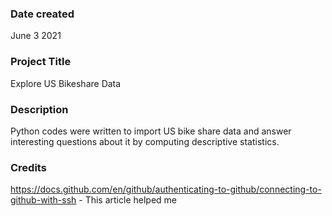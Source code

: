 ### Date created
June 3 2021
### Project Title
Explore US Bikeshare Data

### Description
Python codes were written to import US bike share data and answer interesting questions about it by computing descriptive statistics.

### Credits
https://docs.github.com/en/github/authenticating-to-github/connecting-to-github-with-ssh - This article helped me 